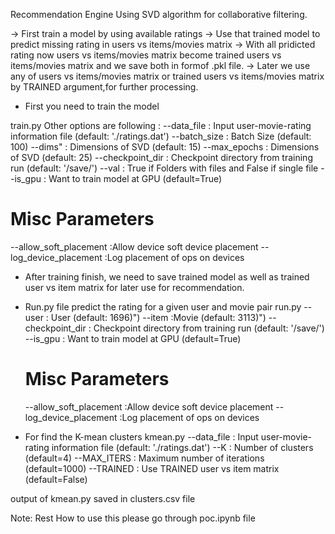 Recommendation Engine
Using SVD algorithm for collaborative filtering.

-> First train a model by using available ratings
-> Use that trained model to predict missing rating in users vs items/movies matrix
-> With all pridicted rating now users vs items/movies matrix become trained users vs items/movies matrix and we save both in formof .pkl file.
-> Later we use any of  users vs items/movies matrix or trained users vs items/movies matrix by TRAINED argument,for further processing.

* First you need to train the model

train.py
Other options are following :
  --data_file       : Input user-movie-rating information file (default: './ratings.dat')
  --batch_size      : Batch Size (default: 100)
  --dims"           : Dimensions of SVD (default: 15)
  --max_epochs      : Dimensions of SVD (default: 25)
  --checkpoint_dir  : Checkpoint directory from training run (default: '/save/')
  --val             : True if Folders with files and False if single file
  --is_gpu          : Want to train model at GPU (default=True)
  # Misc Parameters
  --allow_soft_placement    :Allow device soft device placement
  --log_device_placement   :Log placement of ops on devices

* After training finish, we need to save trained model as well as trained user vs item matrix
  for later use for recommendation.


* Run.py file predict the rating for a given user and movie pair
run.py
  --user            : User (default: 1696)")
  --item            :Movie (default: 3113)")
  --checkpoint_dir  : Checkpoint directory from training run (default: '/save/')
  --is_gpu          : Want to train model at GPU (default=True)
  # Misc Parameters
  --allow_soft_placement    :Allow device soft device placement
  --log_device_placement   :Log placement of ops on devices

* For find the K-mean clusters
kmean.py
  --data_file       : Input user-movie-rating information file (default: './ratings.dat')
  --K               : Number of clusters (default=4)
  --MAX_ITERS       : Maximum number of iterations (default=1000)
  --TRAINED         : Use TRAINED user vs item matrix (default=False)

output of kmean.py saved in clusters.csv file

Note: Rest How to use this please go through poc.ipynb file
